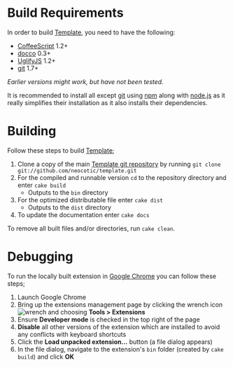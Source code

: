 # Build Requirements
In order to build [Template][], you need to have the following:

* [CoffeeScript][] 1.2+
* [docco][] 0.3+
* [UglifyJS][] 1.2+
* [git][] 1.7+

*Earlier versions might work, but have not been tested.*

It is recommended to install all except [git][] using [npm][] along with [node.js][] as it really simplifies their installation as it also installs their dependencies.

# Building
Follow these steps to build [Template][];

1. Clone a copy of the main [Template git repository](https://github.com/neocotic/template) by running `git clone git://github.com/neocotic/template.git`
2. For the compiled and runnable version `cd` to the repository directory and enter `cake build`
   * Outputs to the `bin` directory
3. For the optimized distributable file enter `cake dist`
   * Outputs to the `dist` directory
4. To update the documentation enter `cake docs`

To remove all built files and/or directories, run `cake clean`.

# Debugging
To run the locally built extension in [Google Chrome][] you can follow these steps;

1. Launch Google Chrome
2. Bring up the extensions management page by clicking the wrench icon ![wrench](http://code.google.com/chrome/extensions/images/toolsmenu.gif) and choosing **Tools > Extensions**
3. Ensure **Developer mode** is checked in the top right of the page
4. **Disable** all other versions of the extension which are installed to avoid any conflicts with keyboard shortcuts
5. Click the **Load unpacked extension...** button (a file dialog appears)
6. In the file dialog, navigate to the extension's `bin` folder (created by `cake build`) and click **OK**

[coffeescript]: http://coffeescript.org
[docco]: http://jashkenas.github.com/docco
[git]: http://git-scm.com
[google chrome]: http://www.google.com/chrome
[node.js]: http://nodejs.org
[npm]: http://npmjs.org
[template]: http://neocotic.com/template
[uglifyjs]: https://github.com/mishoo/UglifyJS